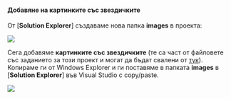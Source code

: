 #### Добавяне на картинките със звездичките

От [**Solution Explorer**] създаваме нова папка **images** в проекта:
  
![](/assets/chapter-6-images/11.Ratings-07.png)

Сега добавяме **картинките със звездичките** (те са част от файловете със заданието за този проект и могат да бъдат свалени от [тук](https://github.com/SoftUni/Programming-Basics-Book-CSharp-BG/tree/master/assets/chapter-6-assets)). Копираме ги от Windows Explorer и ги поставяме в папката **images** в [**Solution Explorer**] във Visual Studio с copy/paste.

![](/assets/chapter-6-images/11.Ratings-08.png)